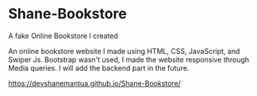 # Shane-Bookstore
A fake Online Bookstore I created

An online bookstore website I made using HTML, CSS, JavaScript, and Swiper Js. Bootstrap wasn't used, I made the website responsive through Media queries. I will add the backend part in the future.

https://devshanemantua.github.io/Shane-Bookstore/
